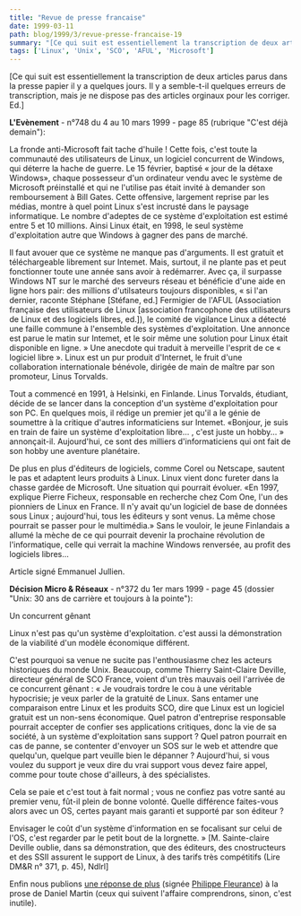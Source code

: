 ```yaml
---
title: "Revue de presse francaise"
date: 1999-03-11
path: blog/1999/3/revue-presse-francaise-19
summary: "[Ce qui suit est essentiellement la transcription de deux articles parus dans la presse papier il y a quelques jours."
tags: ['Linux', 'Unix', 'SCO', 'AFUL', 'Microsoft']
---
```


<P>
[Ce qui suit est essentiellement la transcription de deux articles parus dans
la presse papier il y a quelques jours. Il y a semble-t-il quelques erreurs
de transcription, mais je ne dispose pas des articles orginaux pour les
corriger. Ed.]
</P>

<P><B>L'Evènement</B> - n°748 du 4 au 10 mars 1999 - page 85 (rubrique
"C'est déjà demain"):</P>

<P>La fronde anti-Microsoft fait tache d'huile ! Cette fois, c'est
toute la communauté des utilisateurs de Linux, un logiciel concurrent de
Windows, qui déterre la hache de guerre. Le 15 février, baptisé « jour
de la détaxe Windows», chaque possesseur d'un ordinateur vendu avec le
système de Microsoft préinstallé et qui ne l'utilise pas était invité
à demander son remboursement à Bill Gates. Cette offensive, largement
reprise par les médias, montre à quel point Linux s'est incrusté dans le
paysage informatique. Le nombre d'adeptes de ce système d'exploitation
est estimé entre 5 et 10 millions. Ainsi Linux était, en 1998, le seul
système d'exploitation autre que Windows à gagner des pans de marché.</P>

<P>Il faut avouer que ce système ne manque pas d'arguments. Il est gratuit
et téléchargeable librement sur Intemet. Mais, surtout, il ne plante pas
et peut fonctionner toute une année sans avoir à redémarrer. Avec ça,
il surpasse Windows NT sur le marché des serveurs réseau et bénéficie
d'une aide en ligne hors pair: des millions d'utilsateurs toujours
disponibles, « si l'an dernier, raconte Stéphane [Stéfane, ed.]
Fermigier de l'AFUL
(Association française des utilisateurs de Linux
[association francophone des utilisateurs de Linux et des logiciels libres,
ed.]), le comité de
vigilance Linux a détecté une faille commune à l'ensemble des systèmes
d'exploitation. Une annonce est parue le matin sur Intemet, et le soir
même une solution pour Linux était disponible en ligne. » Une anecdote
qui traduit à merveille l'esprit de ce « logiciel libre ». Linux est un pur
produit d'Internet, le fruit d'une collaboration internationale bénévole,
dirigée de main de maître par son promoteur, Linus Torvalds.</P>

<P>Tout a commencé en 1991, à Helsinki, en Finlande. Linus Torvalds,
étudiant, décide de se lancer dans la conception d'un système
d'exploitation pour son PC. En quelques mois, il rédige un premier jet
qu'il a le génie de soumettre à la critique d'autres informaticiens sur
Intemet. «Bonjour, je suis en train de faire un système d'exploitation
libre... , c'est juste un hobby... » annonçait-il. Aujourd'hui, ce sont
des milliers d'informaticiens qui ont fait de son hobby une aventure
planétaire.</P>

<P>De plus en plus d'éditeurs de logiciels, comme Corel ou Netscape,
sautent le pas et adaptent leurs produits à Linux. Linux vient donc
fureter dans la chasse gardée de Microsoft. Une situation qui pourrait
évoluer. «En 1997, explique Pierre Ficheux, responsable en recherche
chez Com One, l'un des pionniers de Linux en France. Il n'y avait qu'un
logiciel de base de données sous Linux ; aujourd'hui, tous les éditeurs y
sont venus. La même chose pourrait se passer pour le multimédia.» Sans
le vouloir, le jeune Finlandais a allumé la mèche de ce qui pourrait
devenir la prochaine révolution de l'informatique, celle qui verrait la
machine Windows renversée, au profit des logiciels libres...</P>

<P>Article signé Emmanuel Jullien.</P>

<P><B>Décision Micro &amp; Réseaux</B> - n°372 du 1er mars 1999 - page 45
(dossier "Unix: 30 ans de carrière et toujours à la pointe"):</P>

<P>Un concurrent gênant</P>

<P>Linux n'est pas qu'un système d'exploitation. c'est aussi la
démonstration de la viabilité d'un modèle économique différent.</P>

<P>C'est pourquoi sa venue ne sucite pas l'enthousiasme chez les acteurs
historiques du monde Unix. Beaucoup, comme Thierry Saint-Claire Deville,
directeur général de SCO France, voient d'un très mauvais oeil l'arrivée
de ce concurrent gênant : « Je voudrais tordre le cou à une véritable
hypocrisie; je veux parler de la gratuité de Linux. Sans entamer une
comparaison entre Linux et les produits SCO, dire que Linux est un
logiciel gratuit est un non-sens économique. Quel patron d'entreprise
responsable pourrait accepter de confier ses applications critiques,
donc la vie de sa société, à un système d'exploitation sans support
? Quel patron pourrait en cas de panne, se contenter d'envoyer un
SOS sur le web et attendre que quelqu'un, quelque part veuille bien
le dépanner ? Aujourd'hui, si vous voulez du support je veux dire du
vrai support vous devez faire appel, comme pour toute chose d'ailleurs,
à des spécialistes.</P>

<P>Cela se paie et c'est tout à fait normal ; vous ne confiez pas votre
santé au premier venu, fût-il plein de bonne volonté. Quelle différence
faites-vous alors avec un OS, certes payant mais garanti et supporté
par son éditeur ?</P>

<P>Envisager le coût d'un système d'information en se focalisant sur
celui de l'OS, c'est regarder par le petit bout de la lorgnette. »
[M. Sainte-claire Deville oublie, dans sa démonstration, que des éditeurs,
des cnostructeurs et des SSII assurent le support de Linux, à des tarifs
très compétitifs (Lire DM&amp;R n° 371, p. 45), Ndlrl]</P>

<P>
Enfin nous publions <A HREF="http://www.linux-center.org/articles/9903/recidive.txt">une
réponse de plus</A> (signée <A HREF="mailto:fleurance@tally.fr">Philippe
Fleurance</A>) à la prose de Daniel Martin (ceux qui suivent l'affaire
comprendrons, sinon, c'est inutile).
</P>


